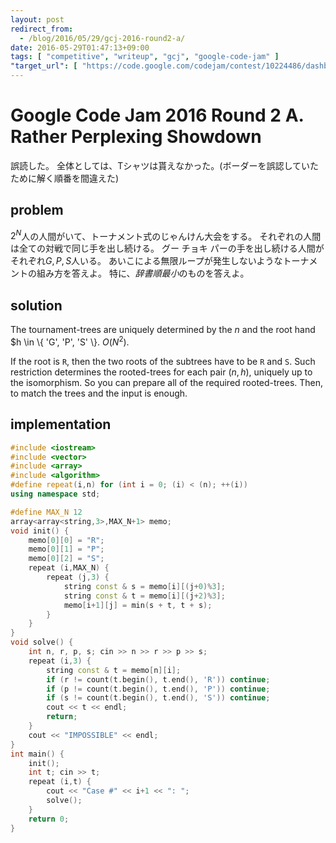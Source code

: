 ```yaml
---
layout: post
redirect_from:
  - /blog/2016/05/29/gcj-2016-round2-a/
date: 2016-05-29T01:47:13+09:00
tags: [ "competitive", "writeup", "gcj", "google-code-jam" ]
"target_url": [ "https://code.google.com/codejam/contest/10224486/dashboard#s=p0" ]
---
```


# Google Code Jam 2016 Round 2 A. Rather Perplexing Showdown

誤読した。
全体としては、Tシャツは貰えなかった。(ボーダーを誤認していたために解く順番を間違えた)

## problem

$2^N$人の人間がいて、トーナメント式のじゃんけん大会をする。
それぞれの人間は全ての対戦で同じ手を出し続ける。
グー チョキ パーの手を出し続ける人間がそれぞれ$G, P, S$人いる。
あいこによる無限ループが発生しないようなトーナメントの組み方を答えよ。
特に、*辞書順最小*のものを答えよ。

## solution

The tournament-trees are uniquely determined by the $n$ and the root hand $h \in \\{ 'G', 'P', 'S' \\}. $O(N^2)$.

If the root is `R`, then the two roots of the subtrees have to be `R` and `S`.
Such restriction determines the rooted-trees for each pair $(n, h)$,  uniquely up to the isomorphism.
So you can prepare all of the required rooted-trees.
Then, to match the trees and the input is enough.

## implementation

``` c++
#include <iostream>
#include <vector>
#include <array>
#include <algorithm>
#define repeat(i,n) for (int i = 0; (i) < (n); ++(i))
using namespace std;

#define MAX_N 12
array<array<string,3>,MAX_N+1> memo;
void init() {
    memo[0][0] = "R";
    memo[0][1] = "P";
    memo[0][2] = "S";
    repeat (i,MAX_N) {
        repeat (j,3) {
            string const & s = memo[i][(j+0)%3];
            string const & t = memo[i][(j+2)%3];
            memo[i+1][j] = min(s + t, t + s);
        }
    }
}
void solve() {
    int n, r, p, s; cin >> n >> r >> p >> s;
    repeat (i,3) {
        string const & t = memo[n][i];
        if (r != count(t.begin(), t.end(), 'R')) continue;
        if (p != count(t.begin(), t.end(), 'P')) continue;
        if (s != count(t.begin(), t.end(), 'S')) continue;
        cout << t << endl;
        return;
    }
    cout << "IMPOSSIBLE" << endl;
}
int main() {
    init();
    int t; cin >> t;
    repeat (i,t) {
        cout << "Case #" << i+1 << ": ";
        solve();
    }
    return 0;
}
```
